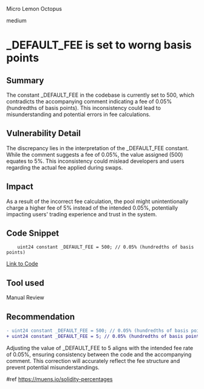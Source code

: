 Micro Lemon Octopus

medium

# _DEFAULT_FEE is set to worng basis points

## Summary
The constant _DEFAULT_FEE in the codebase is currently set to 500, which contradicts the accompanying comment indicating a fee of 0.05% (hundredths of basis points). This inconsistency could lead to misunderstanding and potential errors in fee calculations.

## Vulnerability Detail
The discrepancy lies in the interpretation of the _DEFAULT_FEE constant. While the comment suggests a fee of 0.05%, the value assigned (500) equates to 5%. This inconsistency could mislead developers and users regarding the actual fee applied during swaps.

## Impact
As a result of the incorrect fee calculation, the pool might unintentionally charge a higher fee of 5% instead of the intended 0.05%, potentially impacting users' trading experience and trust in the system.
## Code Snippet
```solidity
    uint24 constant _DEFAULT_FEE = 500; // 0.05% (hundredths of basis points)
```
[Link to Code](https://github.com/sherlock-audit/2024-02-smilee-finance/blob/3241f1bf0c8e951a41dd2e51997f64ef3ec017bd/smilee-v2-contracts/src/providers/uniswap/UniswapAdapter.sol#L34)
## Tool used

Manual Review

## Recommendation
```diff
- uint24 constant _DEFAULT_FEE = 500; // 0.05% (hundredths of basis points)
+ uint24 constant _DEFAULT_FEE = 5; // 0.05% (hundredths of basis points)
```
Adjusting the value of _DEFAULT_FEE to 5 aligns with the intended fee rate of 0.05%, ensuring consistency between the code and the accompanying comment. This correction will accurately reflect the fee structure and prevent potential misunderstandings.

#ref 
https://muens.io/solidity-percentages